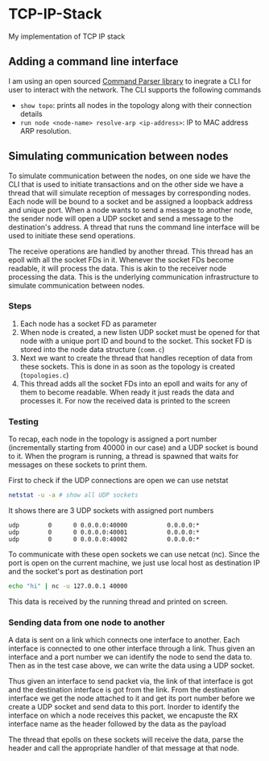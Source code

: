 # TCP-IP-Stack
My implementation of TCP IP stack

## Adding a command line interface
I am using an open sourced [Command Parser library](https://github.com/sachinites/CommandParser) to inegrate a CLI for user to interact with the network. The CLI supports the following commands
 * `show topo`: prints all nodes in the topology along with their connection details
 * `run node <node-name> resolve-arp <ip-address>`: IP to MAC address ARP resolution.


## Simulating communication between nodes
To simulate communication between the nodes, on one side we have
the CLI that is used to initiate transactions and on the other side
we have a thread that will simulate reception of messages by corresponding
nodes. Each node will be bound to a socket and be assigned a loopback address and unique port. When a node wants to send a message to another node, the sender node will open a UDP socket and send a message to the destination's address. A thread that runs the command line interface will be used to initiate these send operations.


The receive operations are handled by another thread. This thread has an epoll with all the socket FDs in it. Whenever the socket FDs become readable, it will process the data. This is akin to the receiver node processing the data. This is the underlying communication infrastructure to simulate communication between nodes.

### Steps
1. Each node has a socket FD as parameter
2. When node is created, a new listen UDP socket must be opened for that node with a unique port ID and bound to the socket. This socket FD is stored into the node data structure (`comm.c`)
3. Next we want to create the thread that handles reception of data from these sockets. This is done in as soon as the topology is created (`topologies.c`)
4. This thread adds all the socket FDs into an epoll and waits for any of them to become readable. When ready it just reads the data and processes it. For now the received data is printed to the screen

### Testing
To recap, each node in the topology is assigned a port number (incrementally starting from 40000 in our case) and a UDP socket is bound to it. When the program is running, a thread is spawned that waits for messages on these sockets to print them.

First to check if the UDP connections are open we can use netstat
```bash
netstat -u -a # show all UDP sockets
```

It shows there are 3 UDP sockets with assigned port numbers
```
udp        0      0 0.0.0.0:40000           0.0.0.0:*
udp        0      0 0.0.0.0:40001           0.0.0.0:*
udp        0      0 0.0.0.0:40002           0.0.0.0:*
```

To communicate with these open sockets we can use netcat (nc). Since the port is open on the current machine, we just use local host as destination IP and the socket's port as destination port
```bash
echo "hi" | nc -u 127.0.0.1 40000
```

This data is received by the running thread and printed on screen.



### Sending data from one node to another
A data is sent on a link which connects one interface to another. Each interface is connected to one other interface through a link. Thus given an interface and a port number we can identify the node to send the data to. Then as in the test case above, we can write the data using a UDP socket.

Thus given an interface to send packet via, the link of that interface is got and the destination interface is got from the link. From the destination interface we get the node attached to it and get its port number before we create a UDP socket and send data to this port. Inorder to identify the interface on which a node receives this packet, we encapuste the RX interface name as the header followed by the data as the payload

The thread that epolls on these sockets will receive the data, parse the header and call the appropriate handler of that message at that node.
